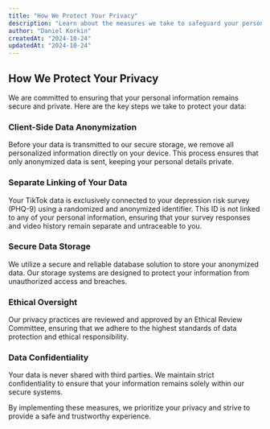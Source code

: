 ```yaml
---
title: "How We Protect Your Privacy"
description: "Learn about the measures we take to safeguard your personal data."
author: "Daniel Korkin"
createdAt: "2024-10-24"
updatedAt: "2024-10-24"
---
```


## How We Protect Your Privacy

We are committed to ensuring that your personal information remains secure and private. Here are the key steps we take to protect your data:

### Client-Side Data Anonymization

Before your data is transmitted to our secure storage, we remove all personalized information directly on your device. This process ensures that only anonymized data is sent, keeping your personal details private.

### Separate Linking of Your Data

Your TikTok data is exclusively connected to your depression risk survey (PHQ-9) using a randomized and anonymized identifier. This ID is not linked to any of your personal information, ensuring that your survey responses and video history remain separate and untraceable to you.

### Secure Data Storage

We utilize a secure and reliable database solution to store your anonymized data. Our storage systems are designed to protect your information from unauthorized access and breaches.

### Ethical Oversight

Our privacy practices are reviewed and approved by an Ethical Review Committee, ensuring that we adhere to the highest standards of data protection and ethical responsibility.

### Data Confidentiality

Your data is never shared with third parties. We maintain strict confidentiality to ensure that your information remains solely within our secure systems.

By implementing these measures, we prioritize your privacy and strive to provide a safe and trustworthy experience.
